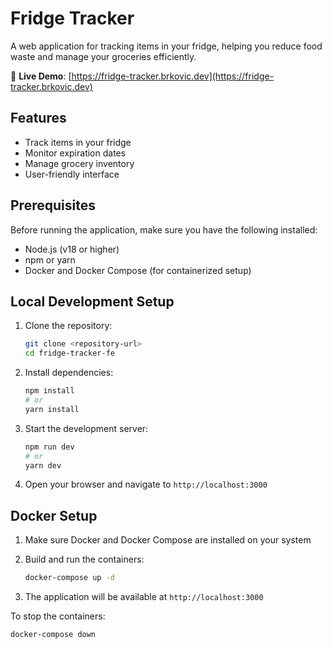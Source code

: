 # Fridge Tracker

A web application for tracking items in your fridge, helping you reduce food waste and manage your groceries efficiently.

🔗 **Live Demo**: [https://fridge-tracker.brkovic.dev](https://fridge-tracker.brkovic.dev)

## Features

- Track items in your fridge
- Monitor expiration dates
- Manage grocery inventory
- User-friendly interface

## Prerequisites

Before running the application, make sure you have the following installed:

- Node.js (v18 or higher)
- npm or yarn
- Docker and Docker Compose (for containerized setup)

## Local Development Setup

1. Clone the repository:
   ```bash
   git clone <repository-url>
   cd fridge-tracker-fe
   ```

2. Install dependencies:
   ```bash
   npm install
   # or
   yarn install
   ```

3. Start the development server:
   ```bash
   npm run dev
   # or
   yarn dev
   ```

4. Open your browser and navigate to `http://localhost:3000`

## Docker Setup

1. Make sure Docker and Docker Compose are installed on your system

2. Build and run the containers:
   ```bash
   docker-compose up -d
   ```

3. The application will be available at `http://localhost:3000`

To stop the containers:
```bash
docker-compose down
```